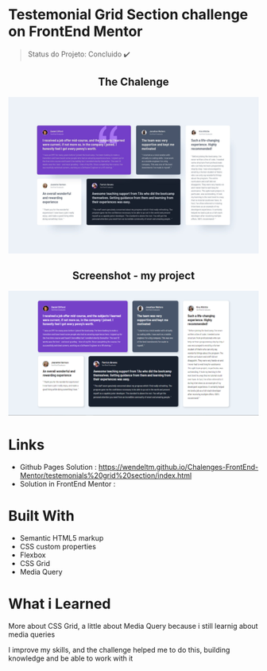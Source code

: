 # Testemonial Grid Section challenge on FrontEnd Mentor

> Status do Projeto: Concluido :heavy_check_mark:

<h2 align="center"> The Chalenge </h2>

<img src="https://github.com/wendeltm/Chalenges-FrontEnd-Mentor/blob/main/testemonials%20grid%20section/design/desktop-design.jpg" alt="challenge design">

<h2 align="center"> Screenshot - my project </h2>

<img src="https://github.com/wendeltm/Chalenges-FrontEnd-Mentor/blob/main/testemonials%20grid%20section/printscreen-testemonials-grid.png" alt="screenshot my project">

# Links
- Github Pages Solution : https://wendeltm.github.io/Chalenges-FrontEnd-Mentor/testemonials%20grid%20section/index.html
- Solution in FrontEnd Mentor : 

# Built With

- Semantic HTML5 markup
- CSS custom properties
- Flexbox
- CSS Grid
- Media Query

# What i Learned

More about CSS Grid, a little about Media Query because i still learnig about media queries

I improve my skills, and the challenge helped me to do this, building knowledge and be able to work with it
